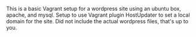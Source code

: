 This is a basic Vagrant setup for a wordpress site using an ubuntu box, apache, and mysql.  Setup to use Vagrant plugin HostUpdater to set a local domain for the site.  Did not include the actual wordpress files, that's up to you.
